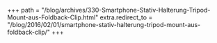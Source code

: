 +++
path = "/blog/archives/330-Smartphone-Stativ-Halterung-Tripod-Mount-aus-Foldback-Clip.html"
extra.redirect_to = "/blog/2016/02/01/smartphone-stativ-halterung-tripod-mount-aus-foldback-clip/"
+++
